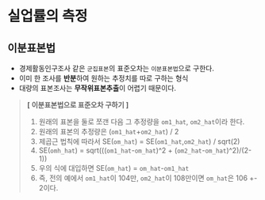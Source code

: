 # 실업률의 측정

## 이분표본법
* 경제활동인구조사 같은 `군집표본`의 표준오차는 `이분표본법`으로 구한다.
* 이미 한 조사를 **반분**하여 원하는 추정치를 따로 구하는 형식
* 대량의 표본조사는 **무작위표본추출**이 어렵기 때문이다.
> **[ 이분표본법으로 표준오차 구하기 ]**    
> 1. 원래의 표본을 둘로 쪼갠 다음 그 추정량을 `om1_hat`, `om2_hat`이라 한다.
> 2. 원래의 표본의 추정량은 (`om1_hat`+`om2_hat`) / 2
> 3. 제곱근 법칙에 따라서 SE(`om_hat`) = SE(`om1_hat`,`om2_hat`) / sqrt(2)
> 4. SE(`omh_hat`) = sqrt(((`om1_hat`-`om_hat`)^2 + (`om2_hat`-`om_hat`)^2)/(2-1))
> 5. 우의 식에 대입하면 SE(`om_hat`) = `om_hat`-`om1_hat`
> 6. 즉, 전의 예에서 `om1_hat`이 104만, `om2_hat`이 108만이면 `om_hat`은 106 +- 2이다.